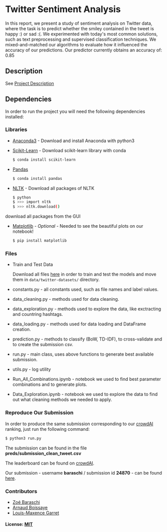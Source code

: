 # Twitter Sentiment Analysis

In this report, we present a study of sentiment analysis on Twitter data, where the task is to predict whether the smiley contained in the tweet is happy :) or sad :(. 
We experimented with today's most common solutions, such as text preprocessing and supervised classification techniques. We mixed-and-matched our algorithms to evaluate how it influenced the accuracy of our predictions. 
Our predictor currently obtains an accuracy of: 0.85

## Description

See [Project Description](https://github.com/epfml/ML_course/tree/master/projects/project2/project_text_classification)

## Dependencies

In order to run the project you will need the following dependencies installed:

### Libraries

* [Anaconda3](https://www.anaconda.com/download/) - Download and install Anaconda with python3
* [Scikit-Learn](https://scikit-learn.org/stable/) - Download scikit-learn library with conda

    ```sh
    $ conda install scikit-learn
    ```
    
* [Pandas](https://pandas.pydata.org/)

    ```sh
    $ conda install pandas
    ```
    
* [NLTK](https://www.nltk.org/) - Download all packages of NLTK

    ```sh
    $ python
    $ >>> import nltk
    $ >>> nltk.download()
    ```
 download all packages from the GUI
 
 * [Matplotlib](https://matplotlib.org/) - *Optional* - Needed to see the beautiful plots on our notebook!
    ```sh
    $ pip install matplotlib
    ```
### Files
* Train and Test Data

    Download all files [here](https://www.crowdai.org/challenges/epfl-ml-text-classification/dataset_files) in order to train and test the models
    and move them in `data/twitter-datasets/` directory.
    
* constants.py - all constants used, such as file names and label values.
* data_cleaning.py - methods used for data cleaning.
* data_exploration.py - methods used to explore the data, like exctracting and countring hashtags.
* data_loading.py - methods used for data loading and DataFrame creation.
* prediction.py - methods to classify (BoW, TD-IDF), to cross-validate and to create the submission csv.
* run.py - main class, uses above functions to generate best available submission.
* utils.py - log utility
* Run_All_Combinations.ipynb - notebook we used to find best parameter combinations and to generate plots.
* Data_Exploration.ipynb - notebook we used to explore the data to find out what cleaning methods we needed to apply.

### Reproduce Our Submission
In order to produce the same submission corresponding to our [crowdAI](https://www.crowdai.org/challenges/epfl-ml-text-classification) ranking, just run the following command:
```sh 
$ python3 run.py
```

The submission can be found in the file __preds/submission_clean_tweet.csv__

The leaderboard can be found on [crowdAI](https://www.crowdai.org/challenges/epfl-ml-text-classification). 

Our submission - username __baraschi__ / submission id __24870__ - can be found [here](https://www.crowdai.org/f77f5069c0fd).
### Contributors

- [Zoé Baraschi](https://github.com/baraschi/)
- [Arnaud Boissaye](https://github.com/GarfAbh)
- [Louis-Maxence Garret](https://github.com/lmgarret)

#### License: [MIT](https://opensource.org/licenses/MIT)
